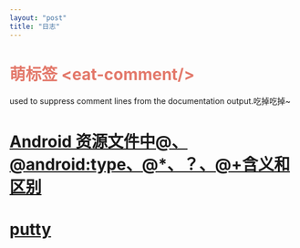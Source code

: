 ```yaml
---
layout: "post"
title: "日志"
---
```


# <font color="#e3796b">萌标签 &lt;eat-comment/> </font>
used to suppress comment lines from the documentation output.吃掉吃掉~

# [Android  资源文件中@、@android:type、@\*、？、@+含义和区别](http://blog.csdn.net/mingli198611/article/details/7105850)

# [putty](http://bbs.espressif.com/viewtopic.php?f=7&t=25)

